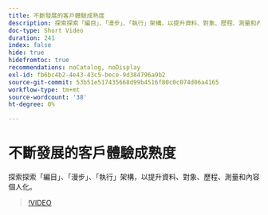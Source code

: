 ```yaml
---
title: 不斷發展的客戶體驗成熟度
description: 探索探索「編目」、「漫步」、「執行」架構，以提升資料、對象、歷程、測量和內容個人化。
doc-type: Short Video
duration: 241
index: false
hide: true
hidefromtoc: true
recommendations: noCatalog, noDisplay
exl-id: fb6bc4b2-4e43-43c5-bece-9d384796a9b2
source-git-commit: 53b51e517435668d99b4516f80c0c074d06a4165
workflow-type: tm+mt
source-wordcount: '38'
ht-degree: 0%

---
```


# 不斷發展的客戶體驗成熟度

探索探索「編目」、「漫步」、「執行」架構，以提升資料、對象、歷程、測量和內容個人化。

<!-- 85_S651_3442537_240_evolving-customer-experience-maturity -->
>[!VIDEO](https://video.tv.adobe.com/v/3458293/?learn=on&enablevpops=true)
